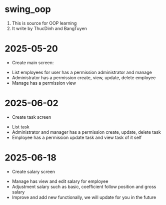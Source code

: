# swing_oop
1. This is source for OOP learning
2. It write by ThucDinh and BangTuyen

# 2025-05-20
- Create main screen:
+ List employees for user has a permission administrator and manage
+ Administrator has a permission create, view, update, delete employee
+ Manage has a permission view
	
# 2025-06-02
- Create task screen
+ List task
+ Administrator and manager has a permission create, update, delete task
+ Employee has a permission update task and view task of it self

# 2025-06-18
- Create salary screen
+ Manage has view and edit salary for employee
+ Adjustment salary such as basic, coefficient follow position and gross salary
+ Improve and add new functionally, we will update for you in the future